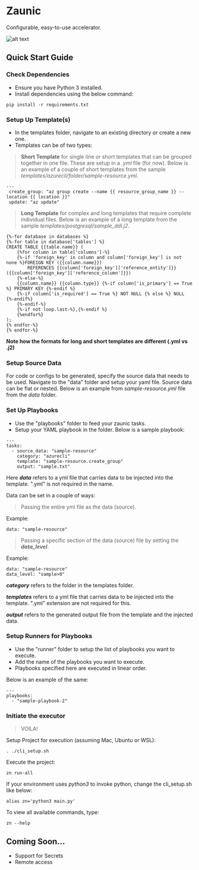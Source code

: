 # Zaunic
Configurable, easy-to-use accelerator.

![alt text](https://github.com/razaibi/zaunic/raw/main/project_assets/zaunic_logo_color.png)

## Quick Start Guide

### Check Dependencies

- Ensure you have Python 3 installed.
- Install dependencies using the below command:

```
pip install -r requirements.txt
```

### Setup Up Template(s)

- In the templates folder, navigate to an existing directory or create a new one.
- Templates can be of two types:

> **Short Template** for single line or short templates that can be grouped together in one file. These are setup in a *.yml* file (for now). Below is an example of a couple of short templates from the sample *templates/azurecli/folder/sample-resource.yml*. 

```
---
 create_group: "az group create --name {{ resource_group_name }} --location {{ location }}"
 update: "az update"

```


> **Long Template** for complex and long templates that require complete individual files. Below is an example of a long template from the sample *templates/postgresql/sample_ddl.j2*.

```
{%-for database in databases %}
{%-for table in database['tables'] %}
CREATE TABLE {{table.name}} (
    {%for column in table['columns']-%}
    {%-if 'foreign_key' in column and column['foreign_key'] is not none %}FOREIGN KEY ({{column.name}}) 
        REFERENCES {{column['foreign_key']['reference_entity']}} ({{column['foreign_key']['reference_column']}})
    {%-else-%}
    {{column.name}} {{column.type}} {%-if column['is_primary'] == True %} PRIMARY KEY {%-endif %}
    {%-if column['is_required'] == True %} NOT NULL {% else %} NULL {%-endif%}
    {%-endif-%}
    {%-if not loop.last-%},{%-endif %}
    {%endfor%}
);
{% endfor-%}
{% endfor-%}
```

**Note how the formats for long and short templates are different (.yml vs .j2)**


### Setup Source Data

For code or configs to be generated, specify the source data that needs to be used. Navigate to the "data" folder and setup your yaml file. Source data can be flat or nested. Below is an example from *sample-resource.yml* file from the *data* folder.



### Set Up Playbooks

- Use the "playbooks" folder to feed your zaunic tasks.
- Setup your YAML playbook in the folder. Below is a sample playbook:

```
---
tasks:
  - source_data: "sample-resource"
    category: "azurecli"
    template: "sample-resource.create_group"
    output: "sample.txt"
```
Here ***data*** refers to a yml file that carries data to be injected into the template. ".yml" is not required in the name.

Data can be set in a couple of ways:
> Passing the entire yml file as the data (source).

Example:

```
data: "sample-resource"
```

> Passing a specific section of the data (source) file by setting the ***data_level***.

Example:

```
data: "sample-resource"
data_level: "sample>0"
```

***category*** refers to the folder in the templates folder.

***templates*** refers to a yml file that carries data to be injected into the template. ".yml" extension are not required for this.

***output*** refers to the generated output file from the template and the injected data.

### Setup Runners for Playbooks

- Use the "runner" folder to setup the list of playbooks you want to execute.
- Add the name of the playbooks you want to execute.
- Playbooks specified here are executed in linear order.

Below is an example of the same:
```
---
playbooks:
  - "sample-playbook-2"
```


### Initiate the executor

> VOILA!

Setup Project for execution (assuming Mac, Ubuntu or WSL):

```
. ./cli_setup.sh
```

Execute the project:

```
zn run-all
```

If your environment uses *python3* to invoke python, change the cli_setup.sh like below:

```
alias zn='python3 main.py'
```

To view all available commands, type:
```
zn --help
```

## Coming Soon...

- Support for Secrets
- Remote access

